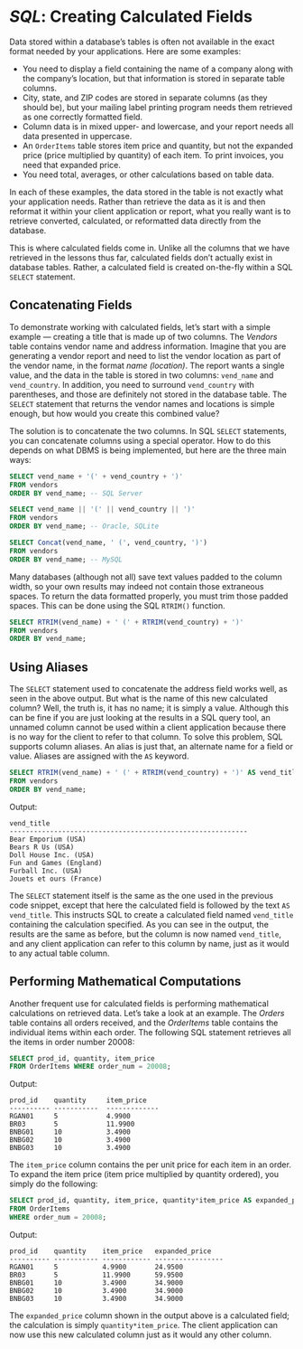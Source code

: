 # ***SQL***: Creating Calculated Fields
Data stored within a database’s tables is often not available in the exact format needed by your applications. Here are some examples:
- You need to display a field containing the name of a company along with the company’s location, but that information is stored in separate table columns.
- City, state, and ZIP codes are stored in separate columns (as they should be), but your mailing label printing program needs them retrieved as one correctly formatted field.
- Column data is in mixed upper- and lowercase, and your report needs all data presented in uppercase.
- An `OrderItems` table stores item price and quantity, but not the expanded price (price multiplied by quantity) of each item. To print invoices, you need that expanded price.
- You need total, averages, or other calculations based on table data.

In each of these examples, the data stored in the table is not exactly what your application needs. Rather than retrieve the data as it is and then reformat it within your client application or report, what you really want is to retrieve converted, calculated, or reformatted data directly from the database.

This is where calculated fields come in. Unlike all the columns that we have retrieved in the lessons thus far, calculated fields don’t actually exist in database tables. Rather, a calculated field is created on-the-fly within a SQL `SELECT` statement.

## Concatenating Fields
To demonstrate working with calculated fields, let’s start with a simple example — creating a title that is made up of two columns.  The *Vendors* table contains vendor name and address information. Imagine that you are generating a vendor report and need to list the vendor location as part of the vendor name, in the format *name (location)*.
The report wants a single value, and the data in the table is stored in two columns: `vend_name` and `vend_country`. In addition, you need to surround `vend_country` with parentheses, and those are definitely not stored in the database table. The `SELECT` statement that returns the vendor names and locations is simple enough, but how would you create this combined value?

The solution is to concatenate the two columns. In SQL `SELECT` statements, you can concatenate columns using a special operator.  How to do this depends on what DBMS is being implemented, but here are the three main ways:
```sql
SELECT vend_name + '(' + vend_country + ')'
FROM vendors
ORDER BY vend_name; -- SQL Server

SELECT vend_name || '(' || vend_country || ')'
FROM vendors
ORDER BY vend_name; -- Oracle, SQLite

SELECT Concat(vend_name, ' (', vend_country, ')')
FROM vendors
ORDER BY vend_name; -- MySQL
```
Many databases (although not all) save text values padded to the column width, so your own results may indeed not contain those extraneous spaces. To return the data formatted properly, you must trim those padded spaces. This can be done using the SQL `RTRIM()` function.
```sql
SELECT RTRIM(vend_name) + ' (' + RTRIM(vend_country) + ')'
FROM vendors
ORDER BY vend_name;
```

## Using Aliases
The `SELECT` statement used to concatenate the address field works well, as seen in the above output. But what is the name of this new calculated column? Well, the truth is, it has no name; it is simply a value. Although this can be fine if you are just looking at the results in a SQL query tool, an unnamed column cannot be used within a client application because there is no way for the client to refer to that column.  To solve this problem, SQL supports column aliases. An alias is just that, an alternate name for a field or value. Aliases are assigned with the `AS` keyword. 
```sql
SELECT RTRIM(vend_name) + ' (' + RTRIM(vend_country) + ')' AS vend_titl
FROM vendors
ORDER BY vend_name;
```
Output:
```blank
vend_title
----------------------------------------------------------- 
Bear Emporium (USA)
Bears R Us (USA)
Doll House Inc. (USA)
Fun and Games (England)
Furball Inc. (USA)
Jouets et ours (France)
```
The `SELECT` statement itself is the same as the one used in the previous code snippet, except that here the calculated field is followed by the text `AS vend_title`. This instructs SQL to create a calculated field named `vend_title` containing the calculation specified. As you can see in the output, the results are the same as before, but the column is now named `vend_title`, and any client application can refer to this column by name, just as it would to any actual table column.

## Performing Mathematical Computations
Another frequent use for calculated fields is performing mathematical calculations on retrieved data. Let’s take a look at an example. The *Orders* table contains all orders received, and the *OrderItems* table contains the individual items within each order. The following SQL statement retrieves all the items in order number 20008:
```sql
SELECT prod_id, quantity, item_price
FROM OrderItems WHERE order_num = 20008;
```
Output:
```blank
prod_id    quantity     item_price
---------- -----------  -------------
RGAN01     5            4.9900
BR03       5            11.9900
BNBG01     10           3.4900
BNBG02     10           3.4900
BNBG03     10           3.4900
```
The `item_price` column contains the per unit price for each item in an order. To expand the item price (item price multiplied by quantity ordered), you simply do the following:
```sql
SELECT prod_id, quantity, item_price, quantity*item_price AS expanded_price 
FROM OrderItems
WHERE order_num = 20008;
```
Output:
```blank
prod_id    quantity    item_price   expanded_price
---------- ----------- ------------ ----------------- 
RGAN01     5           4.9900       24.9500
BR03       5           11.9900      59.9500
BNBG01     10          3.4900       34.9000
BNBG02     10          3.4900       34.9000
BNBG03     10          3.4900       34.9000
```
The `expanded_price` column shown in the output above is a calculated field; the calculation is simply `quantity*item_price`. The client application can now use this new calculated column just as it would any other column.